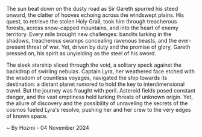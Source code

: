 
The sun beat down on the dusty road as Sir Gareth spurred his steed onward, the clatter of hooves echoing across the windswept plains. His quest, to retrieve the stolen Holy Grail, took him through treacherous forests, across snow-capped mountains, and into the heart of enemy territory. Every mile brought new challenges: bandits lurking in the shadows, treacherous swamps concealing ravenous beasts, and the ever-present threat of war. Yet, driven by duty and the promise of glory, Gareth pressed on, his spirit as unyielding as the steel of his sword.

The sleek starship sliced through the void, a solitary speck against the backdrop of swirling nebulas. Captain Lyra, her weathered face etched with the wisdom of countless voyages, navigated the ship towards its destination: a distant planet rumored to hold the key to interdimensional travel. But the journey was fraught with peril. Asteroid fields posed constant danger, and the vast emptiness held lurking threats of unknown origin. Yet, the allure of discovery and the possibility of unraveling the secrets of the cosmos fueled Lyra's resolve, pushing her and her crew to the very edges of known space. 

~ By Hozmi - 04 November 2024
